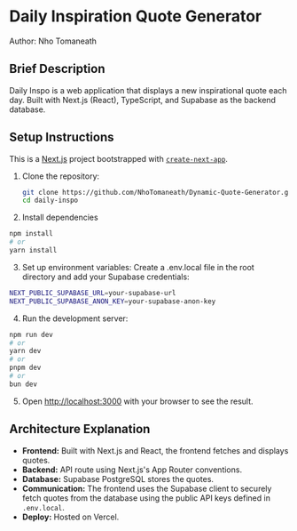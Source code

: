 # Daily Inspiration Quote Generator
Author: Nho Tomaneath

## Brief Description

Daily Inspo is a web application that displays a new inspirational quote each day. Built with Next.js (React), TypeScript, and Supabase as the backend database.

## Setup Instructions

This is a [Next.js](https://nextjs.org) project bootstrapped with [`create-next-app`](https://nextjs.org/docs/app/api-reference/cli/create-next-app).

1. Clone the repository:
   ```sh
   git clone https://github.com/NhoTomaneath/Dynamic-Quote-Generator.git
   cd daily-inspo

2. Install dependencies
```bash
npm install
# or
yarn install
```

3. Set up environment variables:
Create a .env.local file in the root directory and add your Supabase credentials:
```bash
NEXT_PUBLIC_SUPABASE_URL=your-supabase-url
NEXT_PUBLIC_SUPABASE_ANON_KEY=your-supabase-anon-key
```
4. Run the development server:
```bash
npm run dev
# or
yarn dev
# or
pnpm dev
# or
bun dev
```
5. Open [http://localhost:3000](http://localhost:3000) with your browser to see the result.

## Architecture Explanation

- **Frontend:** Built with Next.js and React, the frontend fetches and displays quotes.
- **Backend:** API route using Next.js's App Router conventions.
- **Database:** Supabase PostgreSQL stores the quotes.
- **Communication:** The frontend uses the Supabase client to securely fetch quotes from the database using the public API keys defined in `.env.local`.
- **Deploy:** Hosted on Vercel.

